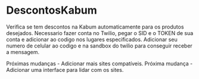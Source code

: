 # DescontosKabum
Verifica se tem descontos na Kabum automaticamente para os produtos desejados.
Necessario fazer conta no Twilio, pegar o SID e o TOKEN de sua conta e adicionar ao codigo nos lugares especificados.
Adicionar seu numero de celular ao codigo e na sandbox do twilio para conseguir receber a mensagem.

Próximas mudanças - Adicionar mais sites compatíveis.
Próxima mudança - Adicionar uma interface para lidar com os sites.
